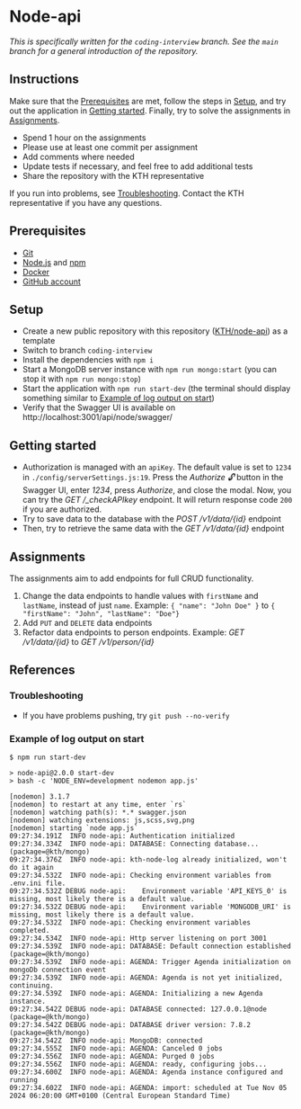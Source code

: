 # Node-api

_This is specifically written for the `coding-interview` branch. See the `main` branch for a general introduction of the repository._

## Instructions

Make sure that the [Prerequisites](#prerequisites) are met, follow the steps in [Setup](#setup), and try out the application in [Getting started](#getting-started). Finally, try to solve the assignments in [Assignments](#assignments).

- Spend 1 hour on the assignments
- Please use at least one commit per assignment
- Add comments where needed
- Update tests if necessary, and feel free to add additional tests
- Share the repository with the KTH representative

If you run into problems, see [Troubleshooting](#troubleshooting). Contact the KTH representative if you have any questions.

## Prerequisites

- [Git](https://git-scm.com/)
- [Node.js](https://nodejs.org/) and [npm](https://docs.npmjs.com/cli/v9/commands/npm)
- [Docker](https://www.docker.com/)
- [GitHub account](https://github.com/join)

## Setup

- Create a new public repository with this repository ([KTH/node-api](https://github.com/KTH/node-api)) as a template
- Switch to branch `coding-interview`
- Install the dependencies with `npm i`
- Start a MongoDB server instance with `npm run mongo:start` (you can stop it with `npm run mongo:stop`)
- Start the application with `npm run start-dev` (the terminal should display something similar to [Example of log output on start](#example-of-log-output-on-start))
- Verify that the Swagger UI is available on http://localhost:3001/api/node/swagger/

## Getting started

- Authorization is managed with an `apiKey`. The default value is set to `1234` in `./config/serverSettings.js:19`. Press the _Authorize 🔓_ button in the Swagger UI, enter _1234_, press _Authorize_, and close the modal. Now, you can try the _GET /\_checkAPIkey_ endpoint. It will return response code `200` if you are authorized.
- Try to save data to the database with the _POST /v1/data/{id}_ endpoint
- Then, try to retrieve the same data with the _GET /v1/data/{id}_ endpoint

## Assignments

The assignments aim to add endpoints for full CRUD functionality.

1. Change the data endpoints to handle values with `firstName` and `lastName`, instead of just `name`. Example: `{ "name": "John Doe" }` to `{ "firstName": "John", "lastName": "Doe"}`
2. Add `PUT` and `DELETE` data endpoints
3. Refactor data endpoints to person endpoints. Example: _GET /v1/data/{id}_ to _GET /v1/person/{id}_

## References

### Troubleshooting

- If you have problems pushing, try `git push --no-verify`

### Example of log output on start

```
$ npm run start-dev

> node-api@2.0.0 start-dev
> bash -c 'NODE_ENV=development nodemon app.js'

[nodemon] 3.1.7
[nodemon] to restart at any time, enter `rs`
[nodemon] watching path(s): *.* swagger.json
[nodemon] watching extensions: js,scss,svg,png
[nodemon] starting `node app.js`
09:27:34.191Z  INFO node-api: Authentication initialized
09:27:34.334Z  INFO node-api: DATABASE: Connecting database... (package=@kth/mongo)
09:27:34.376Z  INFO node-api: kth-node-log already initialized, won't do it again
09:27:34.532Z  INFO node-api: Checking environment variables from .env.ini file.
09:27:34.532Z DEBUG node-api:    Environment variable 'API_KEYS_0' is missing, most likely there is a default value.
09:27:34.532Z DEBUG node-api:    Environment variable 'MONGODB_URI' is missing, most likely there is a default value.
09:27:34.532Z  INFO node-api: Checking environment variables completed.
09:27:34.534Z  INFO node-api: Http server listening on port 3001
09:27:34.539Z  INFO node-api: DATABASE: Default connection established (package=@kth/mongo)
09:27:34.539Z  INFO node-api: AGENDA: Trigger Agenda initialization on mongoDb connection event
09:27:34.539Z  INFO node-api: AGENDA: Agenda is not yet initialized, continuing.
09:27:34.539Z  INFO node-api: AGENDA: Initializing a new Agenda instance.
09:27:34.542Z DEBUG node-api: DATABASE connected: 127.0.0.1@node (package=@kth/mongo)
09:27:34.542Z DEBUG node-api: DATABASE driver version: 7.8.2 (package=@kth/mongo)
09:27:34.542Z  INFO node-api: MongoDB: connected
09:27:34.555Z  INFO node-api: AGENDA: Canceled 0 jobs
09:27:34.556Z  INFO node-api: AGENDA: Purged 0 jobs
09:27:34.556Z  INFO node-api: AGENDA: ready, configuring jobs...
09:27:34.600Z  INFO node-api: AGENDA: Agenda instance configured and running
09:27:34.602Z  INFO node-api: AGENDA: import: scheduled at Tue Nov 05 2024 06:20:00 GMT+0100 (Central European Standard Time)
```
